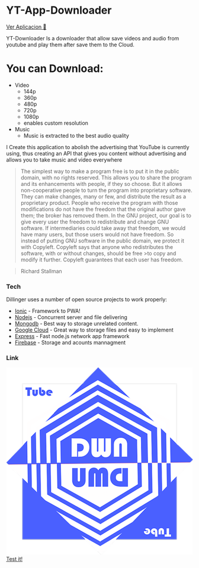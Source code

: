 # YT-App-Downloader
[Ver Aplicacion 📱](https://yt-downloader-bc6b0.web.app/)

YT-Downloader Is a downloader that allow save videos and audio from youtube and play them after save them to the Cloud.

# You can Download:
- Video
  - 144p
  - 360p
  - 480p
  - 720p
  - 1080p 
  - enables custom resolution 
- Music
  - Music is extracted to the best audio quality

I Create this application to abolish the advertising that YouTube is currently using, thus creating an API that gives you content without advertising and allows you to take music and video everywhere

> The simplest way to make a program free is to put it in the public domain, with no rights reserved. This allows you to share the program and its enhancements with people, if they so choose. But it allows non-cooperative people to turn the program into proprietary software. They can make changes, many or few, and distribute the result as a proprietary product. People who receive the program with those modifications do not have the freedom that the original author gave them; the broker has removed them. In the GNU project, our goal is to give every user the freedom to redistribute and change GNU software. If intermediaries could take away that freedom, we would have many users, but those users would not have freedom. So instead of putting GNU software in the public domain, we protect it with Copyleft. Copyleft says that anyone who redistributes the software, with or without changes, should be free >to copy and modify it further. Copyleft guarantees that each user has freedom.

> Richard Stallman

### Tech

Dillinger uses a number of open source projects to work properly:

* [Ionic]() - Framework to PWA!
* [Nodejs]() - Concurrent server and file delivering
* [Mongodb]() - Best way to storage unrelated content.
* [Google Cloud]() - Great way to storage files and easy to implement
* [Express]() - Fast node.js network app framework
* [Firebase]() - Storage and acounts mannagment

### Link
![img](./src/assets/icons/512.png)
[Test it!](https://yt-downloader-bc6b0.web.app/)